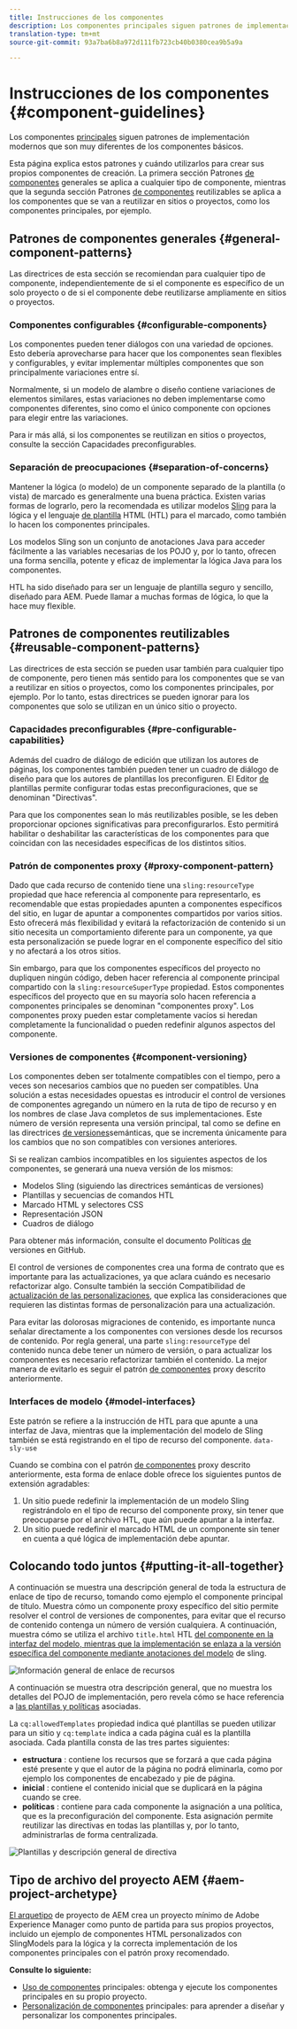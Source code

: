 ```yaml
---
title: Instrucciones de los componentes
description: Los componentes principales siguen patrones de implementación modernos que son muy diferentes de los componentes básicos.
translation-type: tm+mt
source-git-commit: 93a7ba6b8a972d111fb723cb40b0380cea9b5a9a

---
```



# Instrucciones de los componentes {#component-guidelines}

Los componentes [principales](overview.md) siguen patrones de implementación modernos que son muy diferentes de los componentes básicos.

Esta página explica estos patrones y cuándo utilizarlos para crear sus propios componentes de creación. La primera sección Patrones [de componentes](#general-component-patterns) generales se aplica a cualquier tipo de componente, mientras que la segunda sección Patrones [de componentes](#reusable-component-patterns) reutilizables se aplica a los componentes que se van a reutilizar en sitios o proyectos, como los componentes principales, por ejemplo.

## Patrones de componentes generales {#general-component-patterns}

Las directrices de esta sección se recomiendan para cualquier tipo de componente, independientemente de si el componente es específico de un solo proyecto o de si el componente debe reutilizarse ampliamente en sitios o proyectos.

### Componentes configurables {#configurable-components}

Los componentes pueden tener diálogos con una variedad de opciones. Esto debería aprovecharse para hacer que los componentes sean flexibles y configurables, y evitar implementar múltiples componentes que son principalmente variaciones entre sí.

Normalmente, si un modelo de alambre o diseño contiene variaciones de elementos similares, estas variaciones no deben implementarse como componentes diferentes, sino como el único componente con opciones para elegir entre las variaciones.

Para ir más allá, si los componentes se reutilizan en sitios o proyectos, consulte la sección Capacidades [](#pre-configurable-capabilities) preconfigurables.

### Separación de preocupaciones {#separation-of-concerns}

Mantener la lógica (o modelo) de un componente separado de la plantilla (o vista) de marcado es generalmente una buena práctica. Existen varias formas de lograrlo, pero la recomendada es utilizar modelos [Sling](https://sling.apache.org/documentation/bundles/models.html) para la lógica y el lenguaje [de plantilla](https://docs.adobe.com/content/help/en/experience-manager-htl/using/overview.html) HTML (HTL) para el marcado, como también lo hacen los componentes principales.

Los modelos Sling son un conjunto de anotaciones Java para acceder fácilmente a las variables necesarias de los POJO y, por lo tanto, ofrecen una forma sencilla, potente y eficaz de implementar la lógica Java para los componentes.

HTL ha sido diseñado para ser un lenguaje de plantilla seguro y sencillo, diseñado para AEM. Puede llamar a muchas formas de lógica, lo que la hace muy flexible.

## Patrones de componentes reutilizables {#reusable-component-patterns}

Las directrices de esta sección se pueden usar también para cualquier tipo de componente, pero tienen más sentido para los componentes que se van a reutilizar en sitios o proyectos, como los componentes principales, por ejemplo. Por lo tanto, estas directrices se pueden ignorar para los componentes que solo se utilizan en un único sitio o proyecto.

### Capacidades preconfigurables {#pre-configurable-capabilities}

Además del cuadro de diálogo de edición que utilizan los autores de páginas, los componentes también pueden tener un cuadro de diálogo de diseño para que los autores de plantillas los preconfiguren. El Editor [de](https://docs.adobe.com/content/help/en/experience-manager-cloud-service/sites/authoring/features/templates.html) plantillas permite configurar todas estas preconfiguraciones, que se denominan &quot;Directivas&quot;.

Para que los componentes sean lo más reutilizables posible, se les deben proporcionar opciones significativas para preconfigurarlos. Esto permitirá habilitar o deshabilitar las características de los componentes para que coincidan con las necesidades específicas de los distintos sitios.

### Patrón de componentes proxy {#proxy-component-pattern}

Dado que cada recurso de contenido tiene una `sling:resourceType` propiedad que hace referencia al componente para representarlo, es recomendable que estas propiedades apunten a componentes específicos del sitio, en lugar de apuntar a componentes compartidos por varios sitios. Esto ofrecerá más flexibilidad y evitará la refactorización de contenido si un sitio necesita un comportamiento diferente para un componente, ya que esta personalización se puede lograr en el componente específico del sitio y no afectará a los otros sitios.

Sin embargo, para que los componentes específicos del proyecto no dupliquen ningún código, deben hacer referencia al componente principal compartido con la `sling:resourceSuperType` propiedad. Estos componentes específicos del proyecto que en su mayoría solo hacen referencia a componentes principales se denominan &quot;componentes proxy&quot;. Los componentes proxy pueden estar completamente vacíos si heredan completamente la funcionalidad o pueden redefinir algunos aspectos del componente.

### Versiones de componentes {#component-versioning}

Los componentes deben ser totalmente compatibles con el tiempo, pero a veces son necesarios cambios que no pueden ser compatibles. Una solución a estas necesidades opuestas es introducir el control de versiones de componentes agregando un número en la ruta de tipo de recurso y en los nombres de clase Java completos de sus implementaciones. Este número de versión representa una versión principal, tal como se define en las directrices [de versiones](https://semver.org/)semánticas, que se incrementa únicamente para los cambios que no son compatibles con versiones anteriores.

Si se realizan cambios incompatibles en los siguientes aspectos de los componentes, se generará una nueva versión de los mismos:

* Modelos Sling (siguiendo las directrices semánticas de versiones)
* Plantillas y secuencias de comandos HTL
* Marcado HTML y selectores CSS
* Representación JSON
* Cuadros de diálogo

Para obtener más información, consulte el documento Políticas [de](https://github.com/adobe/aem-core-wcm-components/wiki/Versioning-Policies) versiones en GitHub.

El control de versiones de componentes crea una forma de contrato que es importante para las actualizaciones, ya que aclara cuándo es necesario refactorizar algo. Consulte también la sección Compatibilidad de [actualización de las personalizaciones](customizing.md#upgrade-compatibility-of-customizations), que explica las consideraciones que requieren las distintas formas de personalización para una actualización.

Para evitar las dolorosas migraciones de contenido, es importante nunca señalar directamente a los componentes con versiones desde los recursos de contenido. Por regla general, una parte `sling:resourceType` del contenido nunca debe tener un número de versión, o para actualizar los componentes es necesario refactorizar también el contenido. La mejor manera de evitarlo es seguir el patrón [de componentes](#proxy-component-pattern) proxy descrito anteriormente.

### Interfaces de modelo {#model-interfaces}

Este patrón se refiere a la instrucción de HTL para que apunte a una interfaz de Java, mientras que la implementación del modelo de Sling también se está registrando en el tipo de recurso del componente. `data-sly-use`

Cuando se combina con el patrón [de componentes](#proxy-component-pattern) proxy descrito anteriormente, esta forma de enlace doble ofrece los siguientes puntos de extensión agradables:

1. Un sitio puede redefinir la implementación de un modelo Sling registrándolo en el tipo de recurso del componente proxy, sin tener que preocuparse por el archivo HTL, que aún puede apuntar a la interfaz.
1. Un sitio puede redefinir el marcado HTML de un componente sin tener en cuenta a qué lógica de implementación debe apuntar.

## Colocando todo juntos {#putting-it-all-together}

A continuación se muestra una descripción general de toda la estructura de enlace de tipo de recurso, tomando como ejemplo el componente principal de título. Muestra cómo un componente proxy específico del sitio permite resolver el control de versiones de componentes, para evitar que el recurso de contenido contenga un número de versión cualquiera. A continuación, muestra cómo se utiliza el archivo `title.html` HTL [del componente en la interfaz del modelo, mientras que la implementación se enlaza a la versión específica del componente mediante anotaciones del modelo](https://docs.adobe.com/content/help/en/experience-manager-htl/using/overview.html) de [](https://sling.apache.org/documentation/bundles/models.html) sling.

![Información general de enlace de recursos](/help/assets/chlimage_1-32.png)

A continuación se muestra otra descripción general, que no muestra los detalles del POJO de implementación, pero revela cómo se hace referencia a [las plantillas y políticas](https://docs.adobe.com/content/help/en/experience-manager-65/developing/platform/templates/page-templates-editable.html) asociadas.

La `cq:allowedTemplates` propiedad indica qué plantillas se pueden utilizar para un sitio y `cq:template` indica a cada página cuál es la plantilla asociada. Cada plantilla consta de las tres partes siguientes:

* **estructura** : contiene los recursos que se forzará a que cada página esté presente y que el autor de la página no podrá eliminarla, como por ejemplo los componentes de encabezado y pie de página.
* **inicial** : contiene el contenido inicial que se duplicará en la página cuando se cree.
* **políticas** : contiene para cada componente la asignación a una política, que es la preconfiguración del componente. Esta asignación permite reutilizar las directivas en todas las plantillas y, por lo tanto, administrarlas de forma centralizada.

![Plantillas y descripción general de directiva](/help/assets/screen_shot_2018-12-07at093102.png)

## Tipo de archivo del proyecto AEM {#aem-project-archetype}

[El arquetipo](/help/developing/archetype/overview.md) de proyecto de AEM crea un proyecto mínimo de Adobe Experience Manager como punto de partida para sus propios proyectos, incluido un ejemplo de componentes HTML personalizados con SlingModels para la lógica y la correcta implementación de los componentes principales con el patrón proxy recomendado.

**Consulte lo siguiente:**

* [Uso de componentes](/help/get-started/using.md) principales: obtenga y ejecute los componentes principales en su propio proyecto.
* [Personalización de componentes](customizing.md) principales: para aprender a diseñar y personalizar los componentes principales.
